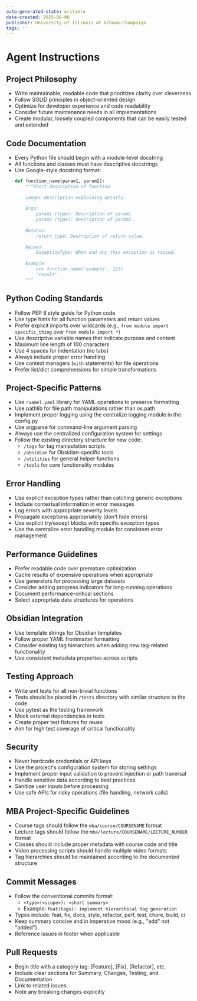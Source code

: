 ```yaml
---
auto-generated-state: writable
date-created: 2025-06-06
publisher: University of Illinois at Urbana-Champaign
tags: ''
---
```


# Agent Instructions 

## Project Philosophy
- Write maintainable, readable code that prioritizes clarity over cleverness
- Follow SOLID principles in object-oriented design
- Optimize for developer experience and code readability
- Consider future maintenance needs in all implementations
- Create modular, loosely coupled components that can be easily tested and extended

## Code Documentation
- Every Python file should begin with a module-level docstring
- All functions and classes must have descriptive docstrings
- Use Google-style docstring format:
  ```python
  def function_name(param1, param2):
      """Short description of function.
      
      Longer description explaining details.
      
      Args:
          param1 (type): Description of param1.
          param2 (type): Description of param2.
          
      Returns:
          return_type: Description of return value.
          
      Raises:
          ExceptionType: When and why this exception is raised.
          
      Example:
          >>> function_name('example', 123)
          'result'
      """
  ```

## Python Coding Standards
- Follow PEP 8 style guide for Python code
- Use type hints for all function parameters and return values
- Prefer explicit imports over wildcards (e.g., `from module import specific_thing` over `from module import *`)
- Use descriptive variable names that indicate purpose and content
- Maximum line length of 100 characters
- Use 4 spaces for indentation (no tabs)
- Always include proper error handling
- Use context managers (`with` statements) for file operations
- Prefer list/dict comprehensions for simple transformations

## Project-Specific Patterns
- Use `ruamel.yaml` library for YAML operations to preserve formatting
- Use pathlib for file path manipulations rather than os.path
- Implement proper logging using the centralize logging module in the config.py
- Use argparse for command-line argument parsing
- Always use the centralized configuration system for settings
- Follow the existing directory structure for new code:
  - `/tags` for tag manipulation scripts
  - `/obsidian` for Obsidian-specific tools
  - `/utilities` for general helper functions
  - `/tools` for core functionality modules

## Error Handling
- Use explicit exception types rather than catching generic exceptions
- Include contextual information in error messages
- Log errors with appropriate severity levels
- Propagate exceptions appropriately (don't hide errors)
- Use explicit try/except blocks with specific exception types
- Use the centralize error handling module for consistent error management

## Performance Guidelines
- Prefer readable code over premature optimization
- Cache results of expensive operations when appropriate
- Use generators for processing large datasets
- Consider adding progress indicators for long-running operations
- Document performance-critical sections
- Select appropriate data structures for operations

## Obsidian Integration
- Use template strings for Obsidian templates
- Follow proper YAML frontmatter formatting
- Consider existing tag hierarchies when adding new tag-related functionality
- Use consistent metadata properties across scripts

## Testing Approach
- Write unit tests for all non-trivial functions
- Tests should be placed in `/tests` directory with similar structure to the code
- Use pytest as the testing framework
- Mock external dependencies in tests
- Create proper test fixtures for reuse
- Aim for high test coverage of critical functionality

## Security
- Never hardcode credentials or API keys
- Use the project's configuration system for storing settings
- Implement proper input validation to prevent injection or path traversal
- Handle sensitive data according to best practices
- Sanitize user inputs before processing
- Use safe APIs for risky operations (file handling, network calls)

## MBA Project-Specific Guidelines
- Course tags should follow the `mba/course/COURSENAME` format
- Lecture tags should follow the `mba/lecture/COURSENAME/LECTURE_NUMBER` format
- Classes should include proper metadata with course code and title
- Video processing scripts should handle multiple video formats
- Tag hierarchies should be maintained according to the documented structure

## Commit Messages
- Follow the conventional commits format:
  - `<type>(<scope>): <short summary>`
  - Example: `feat(tags): implement hierarchical tag generation`
- Types include: feat, fix, docs, style, refactor, perf, test, chore, build, ci
- Keep summary concise and in imperative mood (e.g., "add" not "added")
- Reference issues in footer when applicable

## Pull Requests
- Begin title with a category tag: [Feature], [Fix], [Refactor], etc.
- Include clear sections for Summary, Changes, Testing, and Documentation
- Link to related issues
- Note any breaking changes explicitly
